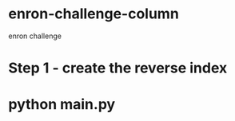 # enron-challenge-column
enron challenge

# Step 1 - create the reverse index
# python main.py <path to maildir>
